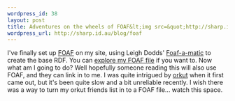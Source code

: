 ```yaml
--- 
wordpress_id: 38
layout: post
title: Adventures on the wheels of FOAF&lt;img src=&quot;http://sharp.id.au/images/foafTiny.gif&quot; alt=&quot;FOAF&quot; /&gt;
wordpress_url: http://sharp.id.au/blog/foaf
---
```

I&apos;ve finally set up <a href="http://www.foaf-project.org/">FOAF</a> on my site, using Leigh Dodds&apos; <a href="http://www.ldodds.com/foaf/foaf-a-matic.html">Foaf-a-matic</a> to create the base RDF. You can <a href="http://xml.mfd-consult.dk/foaf/explorer/?foaf=http%3A%2F%2Fsharp.id.au%2Ffoaf.rdf">explore my FOAF file</a> if you want to. Now what am I going to do? Well hopefully someone reading this will also use FOAF, and they can link in to me. I was quite intrigued by <a href="http://www.orkut.com">orkut</a> when it first came out, but it&apos;s been quite slow and a bit unreliable recently. I wish there was a way to turn my orkut friends list in to a FOAF file... watch this space.
